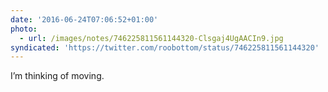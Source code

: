 ```yaml
---
date: '2016-06-24T07:06:52+01:00'
photo:
  - url: /images/notes/746225811561144320-Clsgaj4UgAACIn9.jpg
syndicated: 'https://twitter.com/roobottom/status/746225811561144320'
---
```

I’m thinking of moving. 
